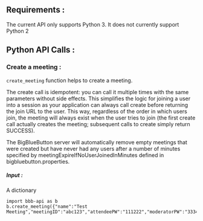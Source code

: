 ## Requirements :
The current API only supports Python 3. It does not currently support Python 2

## Python API Calls :


### Create a meeting :

`create_meeting` function helps to create a meeting.

The create call is idempotent: you can call it multiple times with the same parameters without side effects. This simplifies the logic for joining a user into a session as your application can always call create before returning the join URL to the user. This way, regardless of the order in which users join, the meeting will always exist when the user tries to join (the first create call actually creates the meeting; subsequent calls to create simply return SUCCESS).

The BigBlueButton server will automatically remove empty meetings that were created but have never had any users after a number of minutes specified by meetingExpireIfNoUserJoinedInMinutes defined in bigbluebutton.properties.

##### Input :

A dictionary

```
import bbb-api as b
b.create_meeting({"name":"Test Meeting","meetingID":"abc123","attendeePW":"111222","moderatorPW":"333444"})
```

